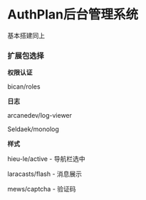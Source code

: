 # AuthPlan后台管理系统

基本搭建同上

### 扩展包选择

**权限认证**

bican/roles

**日志**

arcanedev/log-viewer

Seldaek/monolog

**样式**

hieu-le/active - 导航栏选中

laracasts/flash - 消息展示

mews/captcha - 验证码

